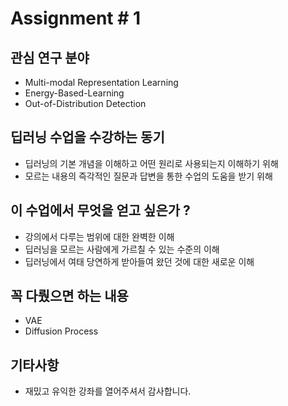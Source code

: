 
# Assignment # 1

## 관심 연구 분야

- Multi-modal Representation Learning
- Energy-Based-Learning
- Out-of-Distribution Detection

## 딥러닝 수업을 수강하는 동기

- 딥러닝의 기본 개념을 이해하고 어떤 원리로 사용되는지 이해하기 위해
- 모르는 내용의 즉각적인 질문과 답변을 통한 수업의 도움을 받기 위해

## 이 수업에서 무엇을 얻고 싶은가 ?

- 강의에서 다루는 범위에 대한 완벽한 이해
- 딥러닝을 모르는 사람에게 가르칠 수 있는 수준의 이해
- 딥러닝에서 여태 당연하게 받아들여 왔던 것에 대한 새로운 이해

## 꼭 다뤘으면 하는 내용

- VAE
- Diffusion Process

## 기타사항

- 재밌고 유익한 강좌를 열어주셔서 감사합니다.
